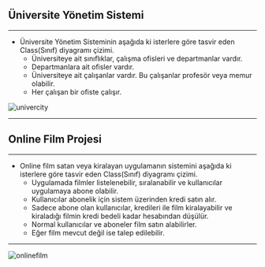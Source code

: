 
## Üniversite Yönetim Sistemi
- - -
+ Üniversite Yönetim Sisteminin aşağıda ki isterlere göre tasvir eden Class(Sınıf) diyagramı çizimi.
    + Üniversiteye ait sınıflıklar, çalışma ofisleri ve departmanlar vardır.
    + Departmanlara ait ofisler vardır.
    + Üniversiteye ait çalışanlar vardır. Bu çalışanlar profesör veya memur olabilir.
    + Her çalışan bir ofiste çalışır.

![univercity](https://user-images.githubusercontent.com/68536015/147480905-f8e7c445-8a77-4370-a6bd-b59a3efa7232.png)

- - - 







## Online Film Projesi

- - -

+ Online film satan veya kiralayan uygulamanın sistemini aşağıda ki isterlere göre tasvir eden Class(Sınıf) diyagramı çizimi.
  + Uygulamada filmler listelenebilir, sıralanabilir ve kullanıcılar uygulamaya abone olabilir.
  + Kullanıcılar abonelik için sistem üzerinden kredi satın alır.
  + Sadece abone olan kullanıcılar, kredileri ile film kiralayabilir ve kiraladığı filmin kredi bedeli kadar hesabından düşülür.
  + Normal kullanıcılar ve aboneler film satın alabilirler.
  + Eğer film mevcut değil ise talep edilebilir.

 - - - 
 
 ![onlinefilm](https://user-images.githubusercontent.com/68536015/147460370-54c585ca-c295-4e22-99ed-8322fa73a99f.png)
